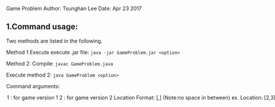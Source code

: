 Game Problem
Author: Tsunghan Lee
Date: Apr 23 2017

## 1.Command usage:
Two methods are listed in the following.

Method 1
Execute  execute .jar file:
  `java -jar GameProblem.jar <option>`

Method 2:
Compile:
  `javac GameProblem.java`

Execute method 2:
  `java GameProblem <option>`

Command arguments:
<option>  1 : for game version 1
          2 : for game version 2

Location Format: [<x>,<y>] (Note:no space in between)
  ex. Location: [2,3]

Direction faced Format: (Note: either <N> or <S> or <E> or <W>)
  ex. Direction faced: N

Actions Format: <M>,<L>,<R> (Note:no space in between):
  ex. Actions: M,M,M,L,M,R,R,R

Maximum actions allowed Format: (Note: Integer only)
  ex. Maximum actions allowed: 4


## 2.Design
Utilized Object-oriented design to achieve the goal of easy maintaining and
developing new features. Five classes are included, and each class has its
own tester to make sure that they perform correctly. When encountered Invalid
input, such as illegal location, exceptions are handled. Class are listed in
the following.

Coordinate:
Store coordinate information (x,y) and corresponding operations,
i.e. move one step toward each direction.

Agent:
Store an agent's information (current coordinates) and actions,
i.e. turn left, turn right, move one step forward.

Game:
Basic game information data, involving an agent, and methods to
set initial condition, including location and direction faced.

Game1:
Extending Game class and add action-taking sequence method to form
the version 1 game.

Game2:
Extending Game class and add new feature to perform path searching in order
to become version 2 game.


## 3.Algorithm
In the game version 2, path searching is implemented in the sense of
backtracking algorithm, which is similar to DFS with some modification.
In each step, it checks whether the agent satisfies the target direction and
target location. If it reaches the target, then add the path into the
solution ArrayList. If not and doesn't reach the maximum actions allowed, it
recursively do the searching. In the last case, the agent doesn't satisfy
the targeting condition but reaches the maximum actions allowed, it remove
the last step in the path, and return.
